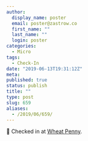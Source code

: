 ```yaml
---
author:
  display_name: poster
  email: poster@zastrow.co
  first_name: ""
  last_name: ""
  login: poster
categories:
  - Micro
tags:
  - Check-In
date: "2019-06-13T19:31:12Z"
meta:
published: true
status: publish
title: ""
type: post
slug: 659
aliases:
  - /2019/06/659/
---
```

<p><span>📍</span> Checked in at  <a href="http://4sq.com/14hhTOb">Wheat Penny</a>.</p>
